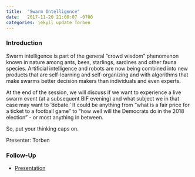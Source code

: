 ```yaml
---
title:  "Swarm Intelligence"
date:   2017-11-20 21:00:07 -0700
categories: jekyll update Torben
---
```



### Introduction

Swarm intelligence is part of the general “crowd wisdom” phenomenon known in nature among ants, bees, starlings, sardines and other fauna species. Artificial intelligence and robots are now being combined into new products that are self-learning and self-organizing and with algorithms that make swarms better decision makers than individuals and even experts.

At the end of the session, we will discuss if we want to experience a live swarm event (at a subsequent BIF evening) and what subject we in that case may want to ‘debate.’ It could be anything from “what is a fair price for a ticket to a football game” to “how well will the Democrats do in the 2018 election” - or most anything in between.

So, put your thinking caps on.

Presenter: Torben

### Follow-Up

* [Presentation](/assets/present/swarm-intelligence.pdf) 
